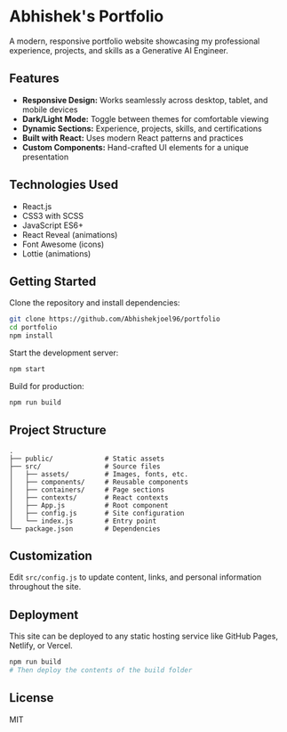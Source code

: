 # Abhishek's Portfolio

A modern, responsive portfolio website showcasing my professional experience, projects, and skills as a Generative AI Engineer.

## Features

- **Responsive Design:** Works seamlessly across desktop, tablet, and mobile devices
- **Dark/Light Mode:** Toggle between themes for comfortable viewing
- **Dynamic Sections:** Experience, projects, skills, and certifications
- **Built with React:** Uses modern React patterns and practices
- **Custom Components:** Hand-crafted UI elements for a unique presentation

## Technologies Used

- React.js
- CSS3 with SCSS
- JavaScript ES6+
- React Reveal (animations)
- Font Awesome (icons)
- Lottie (animations)

## Getting Started

Clone the repository and install dependencies:

```bash
git clone https://github.com/Abhishekjoel96/portfolio
cd portfolio
npm install
```

Start the development server:

```bash
npm start
```

Build for production:

```bash
npm run build
```

## Project Structure

```
.
├── public/             # Static assets
├── src/                # Source files
│   ├── assets/         # Images, fonts, etc.
│   ├── components/     # Reusable components
│   ├── containers/     # Page sections
│   ├── contexts/       # React contexts
│   ├── App.js          # Root component
│   ├── config.js       # Site configuration
│   └── index.js        # Entry point
└── package.json        # Dependencies
```

## Customization

Edit `src/config.js` to update content, links, and personal information throughout the site.

## Deployment

This site can be deployed to any static hosting service like GitHub Pages, Netlify, or Vercel.

```bash
npm run build
# Then deploy the contents of the build folder
```

## License

MIT
